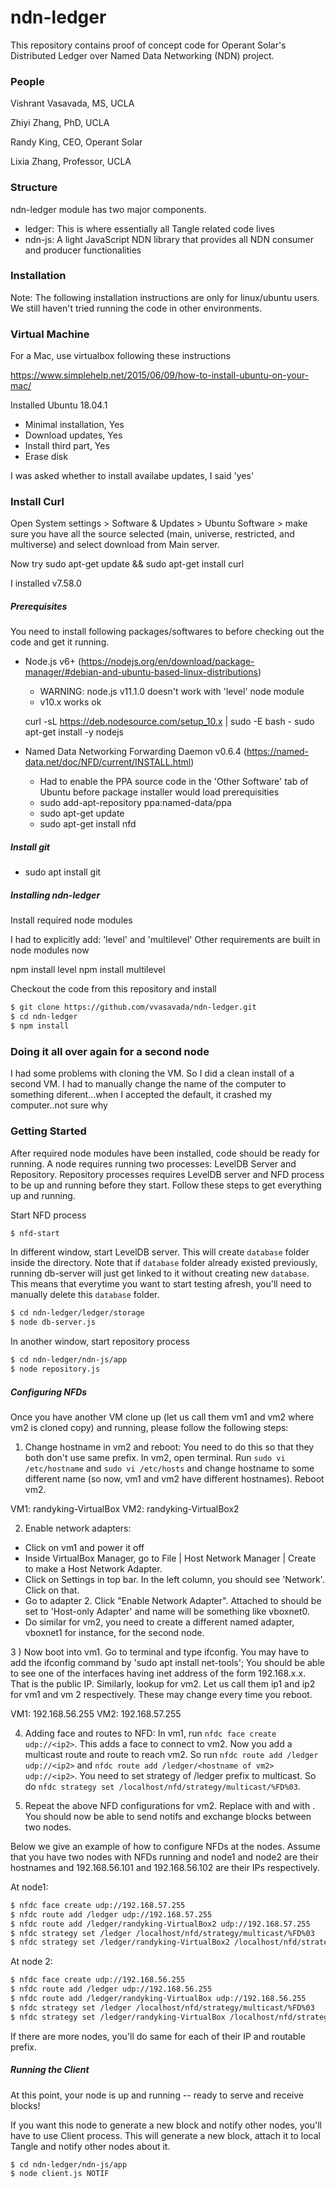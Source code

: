 # ndn-ledger

This repository contains proof of concept code for Operant Solar's Distributed Ledger over Named Data Networking (NDN) project.

### People

Vishrant Vasavada, MS, UCLA

Zhiyi Zhang, PhD, UCLA

Randy King, CEO, Operant Solar

Lixia Zhang, Professor, UCLA

### Structure
ndn-ledger module has two major components.
- ledger: This is where essentially all Tangle related code lives
- ndn-js: A light JavaScript NDN library that provides all NDN consumer and producer functionalities

### Installation

Note: The following installation instructions are only for linux/ubuntu users. We still haven't tried running the code in other environments.

### Virtual Machine
For a Mac, use virtualbox following these instructions

https://www.simplehelp.net/2015/06/09/how-to-install-ubuntu-on-your-mac/

Installed Ubuntu 18.04.1
- Minimal installation, Yes
- Download updates, Yes
- Install third part, Yes
- Erase disk

I was asked whether to install availabe updates, I said 'yes'

### Install Curl
Open System settings > Software & Updates > Ubuntu Software > make sure you have all the source selected (main, universe, restricted, and multiverse) and select download from Main server.

Now try sudo apt-get update && sudo apt-get install curl

I installed v7.58.0

##### Prerequisites

You need to install following packages/softwares to before checking out the code and get it running.

- Node.js v6+ (https://nodejs.org/en/download/package-manager/#debian-and-ubuntu-based-linux-distributions)

    - WARNING: node.js v11.1.0 doesn't work with 'level' node module
    - v10.x works ok

    curl -sL https://deb.nodesource.com/setup_10.x | sudo -E bash -
    sudo apt-get install -y nodejs


- Named Data Networking Forwarding Daemon v0.6.4 (https://named-data.net/doc/NFD/current/INSTALL.html)

    - Had to enable the PPA source code in the 'Other Software' tab of Ubuntu before package installer would load prerequisities
    - sudo add-apt-repository ppa:named-data/ppa
    - sudo apt-get update
    - sudo apt-get install nfd

##### Install git

- sudo apt install git

##### Installing ndn-ledger

Install required node modules

I had to explicitly add: 'level' and 'multilevel'   Other requirements are built in node modules now

npm install level
npm install multilevel

Checkout the code from this repository and install

```sh
$ git clone https://github.com/vvasavada/ndn-ledger.git
$ cd ndn-ledger
$ npm install
```

### Doing it all over again for a second node

I had some problems with cloning the VM.  So I did a clean install of a second VM.  I had to manually change the name of the computer to something diferent...when I accepted the default, it crashed my computer..not sure why

### Getting Started

After required node modules have been installed, code should be ready for running. A node requires running two processes: LevelDB Server and Repository. Repository processes requires LevelDB server and NFD process to be up and running before they start. Follow these steps to get everything up and running.

Start NFD process

```sh
$ nfd-start
```

In different window, start LevelDB server. This will create `database` folder inside the directory. Note that if `database` folder already existed previously, running db-server will just get linked to it without creating new `database`. This means that everytime you want to start testing afresh, you'll need to manually delete this `database` folder.

```sh
$ cd ndn-ledger/ledger/storage
$ node db-server.js
```

In another window, start repository process

```sh
$ cd ndn-ledger/ndn-js/app
$ node repository.js
```


##### Configuring NFDs

Once you have another VM clone up (let us call them vm1 and vm2 where vm2 is cloned copy) and running, please follow the following steps:

1) Change hostname in vm2 and reboot: You need to do this so that they both don't use same prefix. In vm2, open terminal. Run `sudo vi /etc/hostname` and `sudo vi /etc/hosts` and change hostname to some different name (so now, vm1 and vm2 have different hostnames). Reboot vm2.

VM1: randyking-VirtualBox
VM2: randyking-VirtualBox2

2) Enable network adapters: 

- Click on vm1 and power it off
- Inside VirtualBox Manager, go to File | Host Network Manager | Create to make a Host Network Adapter. 
- Click on Settings in top bar. In the left column, you should see 'Network'. Click on that. 
- Go to adapter 2. Click "Enable Network Adapter". Attached to should be set to 'Host-only Adapter' and name will be something like vboxnet0. 
- Do similar for vm2, you need to create a different named adapter, vboxnet1 for instance, for the second node.

3 ) Now boot into vm1. Go to terminal and type ifconfig. You may have to add the ifconfig command by 'sudo apt install net-tools'; You should be able to see one of the interfaces having inet address of the form 192.168.x.x.  That is the public IP. Similarly, lookup for vm2. Let us call them ip1 and ip2 for vm1 and vm 2 respectively.  These may change every time you reboot.

VM1: 192.168.56.255
VM2: 192.168.57.255

4) Adding face and routes to NFD: In vm1, run `nfdc face create udp://<ip2>`. This adds a face to connect to vm2. Now you add a multicast route and route to reach vm2. So run `nfdc route add /ledger udp://<ip2>` and `nfdc route add /ledger/<hostname of vm2> udp://<ip2>`. You need to set strategy of /ledger prefix to multicast. So do `nfdc strategy set /localhost/nfd/strategy/multicast/%FD%03`. 

5) Repeat the above NFD configurations for vm2. Replace <ip2> with <ip1> and <hostname of vm2> with <hostname of vm1>. You should now be able to send notifs and exchange blocks between two nodes.

Below we give an example of how to configure NFDs at the nodes. Assume that you have two nodes with NFDs running and node1 and node2 are their hostnames and 192.168.56.101 and 192.168.56.102 are their IPs respectively.

At node1:

```sh
$ nfdc face create udp://192.168.57.255
$ nfdc route add /ledger udp://192.168.57.255
$ nfdc route add /ledger/randyking-VirtualBox2 udp://192.168.57.255
$ nfdc strategy set /ledger /localhost/nfd/strategy/multicast/%FD%03
$ nfdc strategy set /ledger/randyking-VirtualBox2 /localhost/nfd/strategy/best-route/%FD%05
```

At node 2:

```sh
$ nfdc face create udp://192.168.56.255
$ nfdc route add /ledger udp://192.168.56.255
$ nfdc route add /ledger/randyking-VirtualBox udp://192.168.56.255
$ nfdc strategy set /ledger /localhost/nfd/strategy/multicast/%FD%03
$ nfdc strategy set /ledger/randyking-VirtualBox /localhost/nfd/strategy/best-route/%FD%05
```

If there are more nodes, you'll do same for each of their IP and routable prefix.


##### Running the Client

At this point, your node is up and running -- ready to serve and receive blocks!

If you want this node to generate a new block and notify other nodes, you'll have to use Client process. This will generate a new block, attach it to local Tangle and notify other nodes about it.

```sh
$ cd ndn-ledger/ndn-js/app
$ node client.js NOTIF
```